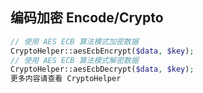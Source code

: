## 编码加密 Encode/Crypto

```php
// 使用 AES ECB 算法模式加密数据
CryptoHelper::aesEcbEncrypt($data, $key);
// 使用 AES ECB 算法模式解密数据
CryptoHelper::aesEcbDecrypt($data, $key);
更多内容请查看 CryptoHelper
```
